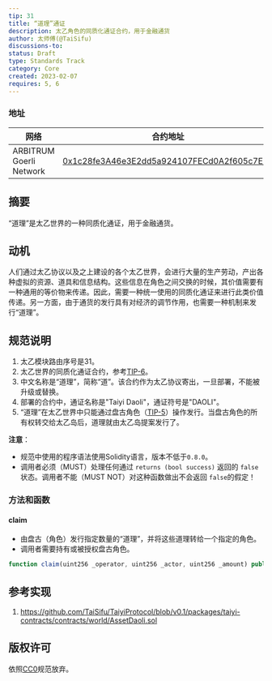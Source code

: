 ```yaml
---
tip: 31
title: “道理”通证
description: 太乙角色的同质化通证合约，用于金融通货
author: 太师傅(@TaiSifu)
discussions-to: 
status: Draft
type: Standards Track
category: Core
created: 2023-02-07
requires: 5, 6
---
```


### 地址

|   网络   | 合约地址  |
|-----------------|-------------|
| ARBITRUM Goerli Network | [0x1c28fe3A46e3E2dd5a924107FECd0A2f605c7E54](https://goerli.arbiscan.io/address/0x1c28fe3A46e3E2dd5a924107FECd0A2f605c7E54) |


## 摘要

“道理”是太乙世界的一种同质化通证，用于金融通货。

## 动机

人们通过太乙协议以及之上建设的各个太乙世界，会进行大量的生产劳动，产出各种虚拟的资源、道具和信息结构。这些信息在角色之间交换的时候，其价值需要有一种通用的等价物来传递。因此，需要一种统一使用的同质化通证来进行此类价值传递。另一方面，由于通货的发行具有对经济的调节作用，也需要一种机制来发行“道理”。

## 规范说明

1. 太乙模块路由序号是31。
2. 太乙世界的同质化通证合约，参考[TIP-6](./tip-6.md)。
3. 中文名称是“道理”，简称“道”。该合约作为太乙协议寄出，一旦部署，不能被升级或替换。
4. 部署的合约中，通证名称是"Taiyi Daoli"，通证符号是"DAOLI"。
5. “道理”在太乙世界中只能通过盘古角色（[TIP-5](./tip-5.md)）操作发行。当盘古角色的所有权转交给太乙岛后，道理就由太乙岛提案发行了。

**注意**：
 - 规范中使用的程序语法使用Solidity语言，版本不低于`0.8.0`。
 - 调用者必须（MUST）处理任何通过 `returns (bool success)` 返回的 `false`状态。调用者不能（MUST NOT）对这种函数做出不会返回 `false`的假定！

### 方法和函数

#### claim

- 由盘古（角色）发行指定数量的“道理”，并将这些道理转给一个指定的角色。
- 调用者需要持有或被授权盘古角色。

``` js
function claim(uint256 _operator, uint256 _actor, uint256 _amount) public
```

## 参考实现

1. https://github.com/TaiSifu/TaiyiProtocol/blob/v0.1/packages/taiyi-contracts/contracts/world/AssetDaoli.sol

## 版权许可

依照[CC0](../LICENSE.md)规范放弃。
